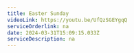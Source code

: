 ```yaml
---
title: Easter Sunday
videoLink: https://youtu.be/UfQzSGEYgqQ
serviceOrderlink: na
date: 2024-03-31T15:09:15.033Z
serviceDescription: n﻿a
---
```

